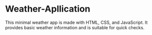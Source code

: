 # Weather-Apllication
This minimal weather app is made with HTML, CSS, and JavaScript. It provides basic weather information and is suitable for quick checks.
